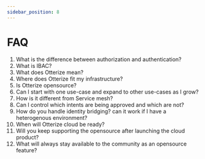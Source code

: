 ```yaml
---
sidebar_position: 8
---
```


# FAQ

1. What is the difference between authorization and authentication?
2. What is IBAC?
3. What does Otterize mean?
4. Where does Otterize fit my infrastructure?
5. Is Otterize opensource?
6. Can I start with one use-case and expand to other use-cases as I grow?
7. How is it different from Service mesh?
8. Can I control which intents are being approved and which are not?
9. How do you handle identity bridging? can it work if I have a heterogenous environment?
10. When will Otterize cloud be ready?
11. Will you keep supporting the opensource after launching the cloud product?
12. What will always stay available to the community as an opensource feature?


